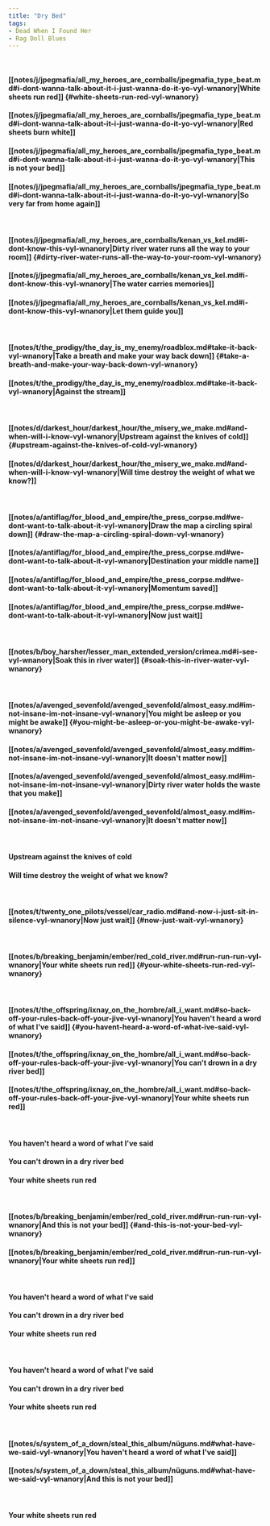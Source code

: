 ```yaml
---
title: "Dry Bed"
tags:
- Dead When I Found Her
- Rag Doll Blues
---
```

&nbsp;
#### [[notes/j/jpegmafia/all_my_heroes_are_cornballs/jpegmafia_type_beat.md#i-dont-wanna-talk-about-it-i-just-wanna-do-it-yo-vyl-wnanory|White sheets run red]] {#white-sheets-run-red-vyl-wnanory}
#### [[notes/j/jpegmafia/all_my_heroes_are_cornballs/jpegmafia_type_beat.md#i-dont-wanna-talk-about-it-i-just-wanna-do-it-yo-vyl-wnanory|Red sheets burn white]]
#### [[notes/j/jpegmafia/all_my_heroes_are_cornballs/jpegmafia_type_beat.md#i-dont-wanna-talk-about-it-i-just-wanna-do-it-yo-vyl-wnanory|This is not your bed]]
#### [[notes/j/jpegmafia/all_my_heroes_are_cornballs/jpegmafia_type_beat.md#i-dont-wanna-talk-about-it-i-just-wanna-do-it-yo-vyl-wnanory|So very far from home again]]
&nbsp;
#### [[notes/j/jpegmafia/all_my_heroes_are_cornballs/kenan_vs_kel.md#i-dont-know-this-vyl-wnanory|Dirty river water runs all the way to your room]] {#dirty-river-water-runs-all-the-way-to-your-room-vyl-wnanory}
#### [[notes/j/jpegmafia/all_my_heroes_are_cornballs/kenan_vs_kel.md#i-dont-know-this-vyl-wnanory|The water carries memories]]
#### [[notes/j/jpegmafia/all_my_heroes_are_cornballs/kenan_vs_kel.md#i-dont-know-this-vyl-wnanory|Let them guide you]]
&nbsp;
#### [[notes/t/the_prodigy/the_day_is_my_enemy/roadblox.md#take-it-back-vyl-wnanory|Take a breath and make your way back down]] {#take-a-breath-and-make-your-way-back-down-vyl-wnanory}
#### [[notes/t/the_prodigy/the_day_is_my_enemy/roadblox.md#take-it-back-vyl-wnanory|Against the stream]]
&nbsp;
#### [[notes/d/darkest_hour/darkest_hour/the_misery_we_make.md#and-when-will-i-know-vyl-wnanory|Upstream against the knives of cold]] {#upstream-against-the-knives-of-cold-vyl-wnanory}
#### [[notes/d/darkest_hour/darkest_hour/the_misery_we_make.md#and-when-will-i-know-vyl-wnanory|Will time destroy the weight of what we know?]]
&nbsp;
#### [[notes/a/antiflag/for_blood_and_empire/the_press_corpse.md#we-dont-want-to-talk-about-it-vyl-wnanory|Draw the map a circling spiral down]] {#draw-the-map-a-circling-spiral-down-vyl-wnanory}
#### [[notes/a/antiflag/for_blood_and_empire/the_press_corpse.md#we-dont-want-to-talk-about-it-vyl-wnanory|Destination your middle name]]
#### [[notes/a/antiflag/for_blood_and_empire/the_press_corpse.md#we-dont-want-to-talk-about-it-vyl-wnanory|Momentum saved]]
#### [[notes/a/antiflag/for_blood_and_empire/the_press_corpse.md#we-dont-want-to-talk-about-it-vyl-wnanory|Now just wait]]
&nbsp;
#### [[notes/b/boy_harsher/lesser_man_extended_version/crimea.md#i-see-vyl-wnanory|Soak this in river water]] {#soak-this-in-river-water-vyl-wnanory}
&nbsp;
#### [[notes/a/avenged_sevenfold/avenged_sevenfold/almost_easy.md#im-not-insane-im-not-insane-vyl-wnanory|You might be asleep or you might be awake]] {#you-might-be-asleep-or-you-might-be-awake-vyl-wnanory}
#### [[notes/a/avenged_sevenfold/avenged_sevenfold/almost_easy.md#im-not-insane-im-not-insane-vyl-wnanory|It doesn't matter now]]
#### [[notes/a/avenged_sevenfold/avenged_sevenfold/almost_easy.md#im-not-insane-im-not-insane-vyl-wnanory|Dirty river water holds the waste that you make]]
#### [[notes/a/avenged_sevenfold/avenged_sevenfold/almost_easy.md#im-not-insane-im-not-insane-vyl-wnanory|It doesn't matter now]]
&nbsp;
#### Upstream against the knives of cold
#### Will time destroy the weight of what we know?
&nbsp;
#### [[notes/t/twenty_one_pilots/vessel/car_radio.md#and-now-i-just-sit-in-silence-vyl-wnanory|Now just wait]] {#now-just-wait-vyl-wnanory}
&nbsp;
#### [[notes/b/breaking_benjamin/ember/red_cold_river.md#run-run-run-vyl-wnanory|Your white sheets run red]] {#your-white-sheets-run-red-vyl-wnanory}
&nbsp;
#### [[notes/t/the_offspring/ixnay_on_the_hombre/all_i_want.md#so-back-off-your-rules-back-off-your-jive-vyl-wnanory|You haven't heard a word of what I've said]] {#you-havent-heard-a-word-of-what-ive-said-vyl-wnanory}
#### [[notes/t/the_offspring/ixnay_on_the_hombre/all_i_want.md#so-back-off-your-rules-back-off-your-jive-vyl-wnanory|You can't drown in a dry river bed]]
#### [[notes/t/the_offspring/ixnay_on_the_hombre/all_i_want.md#so-back-off-your-rules-back-off-your-jive-vyl-wnanory|Your white sheets run red]]
&nbsp;
#### You haven't heard a word of what I've said
#### You can't drown in a dry river bed
#### Your white sheets run red
&nbsp;
#### [[notes/b/breaking_benjamin/ember/red_cold_river.md#run-run-run-vyl-wnanory|And this is not your bed]] {#and-this-is-not-your-bed-vyl-wnanory}
#### [[notes/b/breaking_benjamin/ember/red_cold_river.md#run-run-run-vyl-wnanory|Your white sheets run red]]
&nbsp;
#### You haven't heard a word of what I've said
#### You can't drown in a dry river bed
#### Your white sheets run red
&nbsp;
#### You haven't heard a word of what I've said
#### You can't drown in a dry river bed
#### Your white sheets run red
&nbsp;
#### [[notes/s/system_of_a_down/steal_this_album/nüguns.md#what-have-we-said-vyl-wnanory|You haven't heard a word of what I've said]]
#### [[notes/s/system_of_a_down/steal_this_album/nüguns.md#what-have-we-said-vyl-wnanory|And this is not your bed]]
&nbsp;
#### Your white sheets run red
